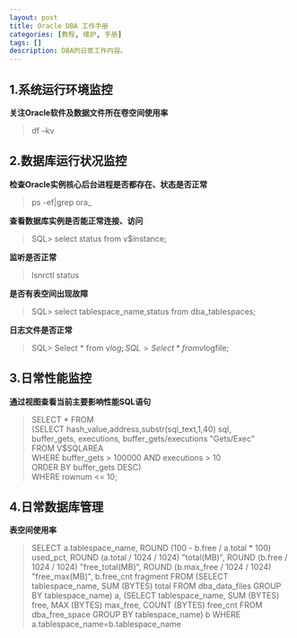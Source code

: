 ```yaml
---
layout: post
title: Oracle DBA 工作手册
categories: [教程, 维护, 手册]
tags: []
description: DBA的日常工作内容。
---
```


## 1.系统运行环境监控

**关注Oracle软件及数据文件所在卷空间使用率**
>df –kv

## 2.数据库运行状况监控

**检查Oracle实例核心后台进程是否都存在、状态是否正常**

>ps -ef|grep ora_

**查看数据库实例是否能正常连接、访问**

>SQL> select status from v$instance;

**监听是否正常**

>lsnrctl status

**是否有表空间出现故障**

>SQL> select tablespace_name,status from dba_tablespaces;

**日志文件是否正常**

>SQL> Select * from v$log;  
SQL> Select * from v$logfile;

## 3.日常性能监控

**通过视图查看当前主要影响性能SQL语句**
>SELECT * FROM  
>(SELECT hash_value,address,substr(sql_text,1,40) sql,  
>	buffer_gets, executions, buffer_gets/executions "Gets/Exec"  
>	FROM V$SQLAREA  
>	WHERE buffer_gets > 100000 AND executions > 10  
>ORDER BY buffer_gets DESC)  
>WHERE rownum <= 10;  

## 4.日常数据库管理
**表空间使用率**
>SELECT a.tablespace_name, ROUND (100 - b.free / a.total * 100) used_pct,
       ROUND (a.total / 1024 / 1024) "total(MB)",
       ROUND (b.free / 1024 / 1024) "free_total(MB)",
       ROUND (b.max_free / 1024 / 1024) "free_max(MB)", b.free_cnt fragment
  FROM (SELECT   tablespace_name, SUM (BYTES) total
            FROM dba_data_files
        GROUP BY tablespace_name) a,
       (SELECT   tablespace_name, SUM (BYTES) free, MAX (BYTES) max_free,
                 COUNT (BYTES) free_cnt
            FROM dba_free_space
        GROUP BY tablespace_name) b
WHERE a.tablespace_name=b.tablespace_name 

